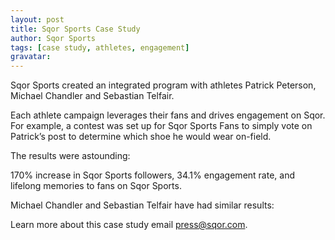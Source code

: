 ```yaml
---
layout: post
title: Sqor Sports Case Study
author: Sqor Sports
tags: [case study, athletes, engagement]
gravatar: 
---
```


Sqor Sports created an integrated program with athletes Patrick Peterson, Michael Chandler and Sebastian Telfair.

Each athlete campaign leverages their fans and drives engagement on Sqor. For example, a contest was set up for Sqor Sports Fans to simply vote on Patrick’s post to determine which shoe he would wear on-field.

The results were astounding:

170% increase in Sqor Sports followers,
34.1% engagement rate,
and lifelong memories to fans on Sqor Sports.

Michael Chandler and Sebastian Telfair have had similar results:


Learn more about this case study email press@sqor.com.